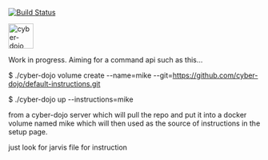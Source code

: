 [![Build Status](https://travis-ci.org/cyber-dojo/default-instructions.svg?branch=master)](https://travis-ci.org/cyber-dojo/default-instructions)

<img src="https://raw.githubusercontent.com/cyber-dojo/web/master/public/images/home_page_logo.png" alt="cyber-dojo yin/yang logo" width="50px" height="50px"/>

Work in progress. Aiming for a command api such as this...

$ ./cyber-dojo volume create --name=mike --git=https://github.com/cyber-dojo/default-instructions.git

$ ./cyber-dojo up --instructions=mike

from a cyber-dojo server which will pull the repo and put it into a docker
volume named mike which will then used as the source of instructions in the setup page.

just look for jarvis file for instruction